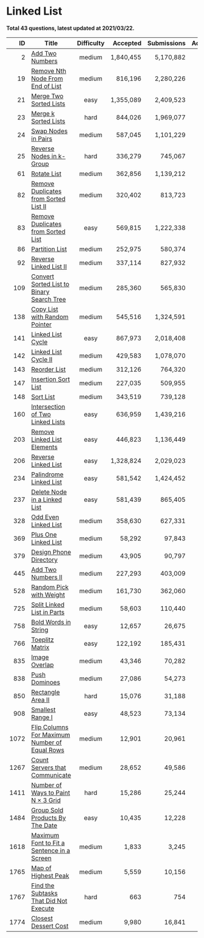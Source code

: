 # Linked List

**Total 43 questions, latest updated at 2021/03/22.**

| ID |                                                           Title                                                            |Difficulty|Accepted |Submissions|Acceptance|
|---:|----------------------------------------------------------------------------------------------------------------------------|:--------:|--------:|----------:|---------:|
|   2|[Add Two Numbers](https://leetcode.com/problems/add-two-numbers)                                                            |  medium  |1,840,455|  5,170,882|       36%|
|  19|[Remove Nth Node From End of List](https://leetcode.com/problems/remove-nth-node-from-end-of-list)                          |  medium  |  816,196|  2,280,226|       36%|
|  21|[Merge Two Sorted Lists](https://leetcode.com/problems/merge-two-sorted-lists)                                              |   easy   |1,355,089|  2,409,523|       56%|
|  23|[Merge k Sorted Lists](https://leetcode.com/problems/merge-k-sorted-lists)                                                  |   hard   |  844,026|  1,969,077|       43%|
|  24|[Swap Nodes in Pairs](https://leetcode.com/problems/swap-nodes-in-pairs)                                                    |  medium  |  587,045|  1,101,229|       53%|
|  25|[Reverse Nodes in k-Group](https://leetcode.com/problems/reverse-nodes-in-k-group)                                          |   hard   |  336,279|    745,067|       45%|
|  61|[Rotate List](https://leetcode.com/problems/rotate-list)                                                                    |  medium  |  362,856|  1,139,212|       32%|
|  82|[Remove Duplicates from Sorted List II](https://leetcode.com/problems/remove-duplicates-from-sorted-list-ii)                |  medium  |  320,402|    813,723|       39%|
|  83|[Remove Duplicates from Sorted List](https://leetcode.com/problems/remove-duplicates-from-sorted-list)                      |   easy   |  569,815|  1,222,338|       47%|
|  86|[Partition List](https://leetcode.com/problems/partition-list)                                                              |  medium  |  252,975|    580,374|       44%|
|  92|[Reverse Linked List II](https://leetcode.com/problems/reverse-linked-list-ii)                                              |  medium  |  337,114|    827,932|       41%|
| 109|[Convert Sorted List to Binary Search Tree](https://leetcode.com/problems/convert-sorted-list-to-binary-search-tree)        |  medium  |  285,360|    565,830|       50%|
| 138|[Copy List with Random Pointer](https://leetcode.com/problems/copy-list-with-random-pointer)                                |  medium  |  545,516|  1,324,591|       41%|
| 141|[Linked List Cycle](https://leetcode.com/problems/linked-list-cycle)                                                        |   easy   |  867,973|  2,018,408|       43%|
| 142|[Linked List Cycle II](https://leetcode.com/problems/linked-list-cycle-ii)                                                  |  medium  |  429,583|  1,078,070|       40%|
| 143|[Reorder List](https://leetcode.com/problems/reorder-list)                                                                  |  medium  |  312,126|    764,320|       41%|
| 147|[Insertion Sort List](https://leetcode.com/problems/insertion-sort-list)                                                    |  medium  |  227,035|    509,955|       45%|
| 148|[Sort List](https://leetcode.com/problems/sort-list)                                                                        |  medium  |  343,519|    739,128|       46%|
| 160|[Intersection of Two Linked Lists](https://leetcode.com/problems/intersection-of-two-linked-lists)                          |   easy   |  636,959|  1,439,216|       44%|
| 203|[Remove Linked List Elements](https://leetcode.com/problems/remove-linked-list-elements)                                    |   easy   |  446,823|  1,136,449|       39%|
| 206|[Reverse Linked List](https://leetcode.com/problems/reverse-linked-list)                                                    |   easy   |1,328,824|  2,029,023|       65%|
| 234|[Palindrome Linked List](https://leetcode.com/problems/palindrome-linked-list)                                              |   easy   |  581,542|  1,424,452|       41%|
| 237|[Delete Node in a Linked List](https://leetcode.com/problems/delete-node-in-a-linked-list)                                  |   easy   |  581,439|    865,405|       67%|
| 328|[Odd Even Linked List](https://leetcode.com/problems/odd-even-linked-list)                                                  |  medium  |  358,630|    627,331|       57%|
| 369|[Plus One Linked List](https://leetcode.com/problems/plus-one-linked-list)                                                  |  medium  |   58,292|     97,843|       60%|
| 379|[Design Phone Directory](https://leetcode.com/problems/design-phone-directory)                                              |  medium  |   43,905|     90,797|       48%|
| 445|[Add Two Numbers II](https://leetcode.com/problems/add-two-numbers-ii)                                                      |  medium  |  227,293|    403,009|       56%|
| 528|[Random Pick with Weight](https://leetcode.com/problems/random-pick-with-weight)                                            |  medium  |  161,730|    362,060|       45%|
| 725|[Split Linked List in Parts](https://leetcode.com/problems/split-linked-list-in-parts)                                      |  medium  |   58,603|    110,440|       53%|
| 758|[Bold Words in String](https://leetcode.com/problems/bold-words-in-string)                                                  |   easy   |   12,657|     26,675|       47%|
| 766|[Toeplitz Matrix](https://leetcode.com/problems/toeplitz-matrix)                                                            |   easy   |  122,192|    185,431|       66%|
| 835|[Image Overlap](https://leetcode.com/problems/image-overlap)                                                                |  medium  |   43,346|     70,282|       62%|
| 838|[Push Dominoes](https://leetcode.com/problems/push-dominoes)                                                                |  medium  |   27,086|     54,273|       50%|
| 850|[Rectangle Area II](https://leetcode.com/problems/rectangle-area-ii)                                                        |   hard   |   15,076|     31,188|       48%|
| 908|[Smallest Range I](https://leetcode.com/problems/smallest-range-i)                                                          |   easy   |   48,523|     73,134|       66%|
|1072|[Flip Columns For Maximum Number of Equal Rows](https://leetcode.com/problems/flip-columns-for-maximum-number-of-equal-rows)|  medium  |   12,901|     20,961|       62%|
|1267|[Count Servers that Communicate](https://leetcode.com/problems/count-servers-that-communicate)                              |  medium  |   28,652|     49,586|       58%|
|1411|[Number of Ways to Paint N × 3 Grid](https://leetcode.com/problems/number-of-ways-to-paint-n-3-grid)                        |   hard   |   15,286|     25,244|       61%|
|1484|[Group Sold Products By The Date](https://leetcode.com/problems/group-sold-products-by-the-date)                            |   easy   |   10,435|     12,228|       85%|
|1618|[Maximum Font to Fit a Sentence in a Screen](https://leetcode.com/problems/maximum-font-to-fit-a-sentence-in-a-screen)      |  medium  |    1,833|      3,245|       56%|
|1765|[Map of Highest Peak](https://leetcode.com/problems/map-of-highest-peak)                                                    |  medium  |    5,559|     10,156|       55%|
|1767|[Find the Subtasks That Did Not Execute](https://leetcode.com/problems/find-the-subtasks-that-did-not-execute)              |   hard   |      663|        754|       88%|
|1774|[Closest Dessert Cost](https://leetcode.com/problems/closest-dessert-cost)                                                  |  medium  |    9,980|     16,841|       59%|


